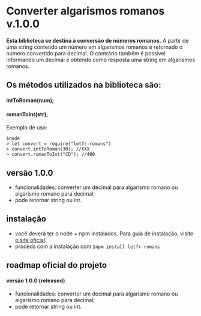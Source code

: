 # Converter algarismos romanos v.1.0.0

**Esta biblioteca se destina à conversão de números romanos.**
A partir de uma string contendo um número em algarismos romanos é retornado o número convertido para decimal. O contrário também é possível informando um decimal e obtendo como resposta uma string em algarismos romanos.


## Os métodos utilizados na biblioteca são:

#### **intToRoman(num);**
#### **romanToInt(str);**

Exemplo de uso:

```
$node
> let convert = require("letfr-romans")
> convert.intToRoman(30); //XXX
> convert.romanToInt("CD"); //400
```


## versão 1.0.0

- funcionalidades: converter um decimal para algarismo romano ou algarismo romano para decimal;
- pode retornar string ou int.


## instalação

- você deverá ter o node + npm instalados. Para guia de instalação, visite [o site oficial](https://www.npmjs.com/get-npm).
- proceda com a instalação com `$npm install letfr-romans`


## roadmap oficial do projeto

#### versão 1.0.0 (released)
- funcionalidades: converter um decimal para algarismo romano ou algarismo romano para decimal;
- pode retornar string ou int.